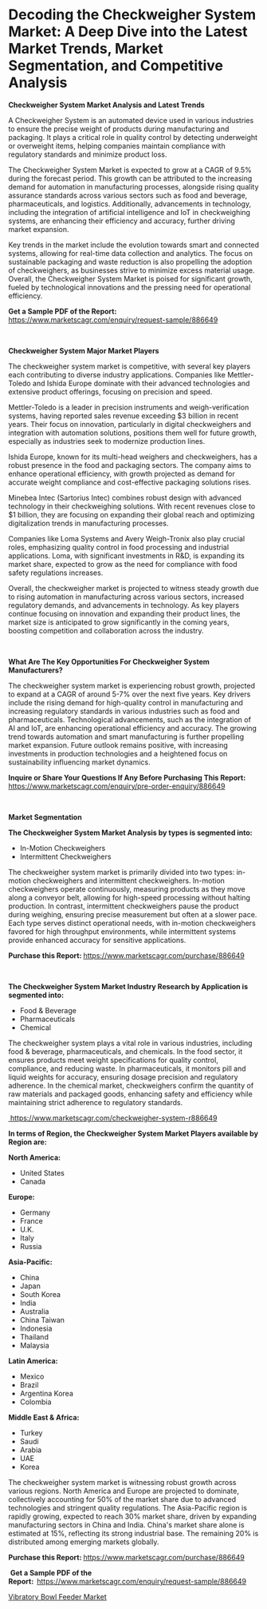 <p><h1>Decoding the Checkweigher System Market: A Deep Dive into the Latest Market Trends, Market Segmentation, and Competitive Analysis</h1></p><p><strong>Checkweigher System Market Analysis and Latest Trends</strong></p>
<p><p>A Checkweigher System is an automated device used in various industries to ensure the precise weight of products during manufacturing and packaging. It plays a critical role in quality control by detecting underweight or overweight items, helping companies maintain compliance with regulatory standards and minimize product loss.</p><p>The Checkweigher System Market is expected to grow at a CAGR of 9.5% during the forecast period. This growth can be attributed to the increasing demand for automation in manufacturing processes, alongside rising quality assurance standards across various sectors such as food and beverage, pharmaceuticals, and logistics. Additionally, advancements in technology, including the integration of artificial intelligence and IoT in checkweighing systems, are enhancing their efficiency and accuracy, further driving market expansion.</p><p>Key trends in the market include the evolution towards smart and connected systems, allowing for real-time data collection and analytics. The focus on sustainable packaging and waste reduction is also propelling the adoption of checkweighers, as businesses strive to minimize excess material usage. Overall, the Checkweigher System Market is poised for significant growth, fueled by technological innovations and the pressing need for operational efficiency.</p></p>
<p><strong>Get a Sample PDF of the Report:&nbsp;</strong> <a href="https://www.marketscagr.com/enquiry/request-sample/886649?utm_campaign=3195&utm_medium=2&utm_source=Github&utm_content=ia&utm_term=08042025&utm_id=checkweigher-system">https://www.marketscagr.com/enquiry/request-sample/886649</a></p>
<p>&nbsp;</p>
<p><strong>Checkweigher System Major Market Players</strong></p>
<p><p>The checkweigher system market is competitive, with several key players each contributing to diverse industry applications. Companies like Mettler-Toledo and Ishida Europe dominate with their advanced technologies and extensive product offerings, focusing on precision and speed.</p><p>Mettler-Toledo is a leader in precision instruments and weigh-verification systems, having reported sales revenue exceeding $3 billion in recent years. Their focus on innovation, particularly in digital checkweighers and integration with automation solutions, positions them well for future growth, especially as industries seek to modernize production lines.</p><p>Ishida Europe, known for its multi-head weighers and checkweighers, has a robust presence in the food and packaging sectors. The company aims to enhance operational efficiency, with growth projected as demand for accurate weight compliance and cost-effective packaging solutions rises.</p><p>Minebea Intec (Sartorius Intec) combines robust design with advanced technology in their checkweighing solutions. With recent revenues close to $1 billion, they are focusing on expanding their global reach and optimizing digitalization trends in manufacturing processes.</p><p>Companies like Loma Systems and Avery Weigh-Tronix also play crucial roles, emphasizing quality control in food processing and industrial applications. Loma, with significant investments in R&D, is expanding its market share, expected to grow as the need for compliance with food safety regulations increases.</p><p>Overall, the checkweigher market is projected to witness steady growth due to rising automation in manufacturing across various sectors, increased regulatory demands, and advancements in technology. As key players continue focusing on innovation and expanding their product lines, the market size is anticipated to grow significantly in the coming years, boosting competition and collaboration across the industry.</p></p>
<p>&nbsp;</p>
<p><strong>What Are The Key Opportunities For Checkweigher System Manufacturers?</strong></p>
<p><p>The checkweigher system market is experiencing robust growth, projected to expand at a CAGR of around 5-7% over the next five years. Key drivers include the rising demand for high-quality control in manufacturing and increasing regulatory standards in various industries such as food and pharmaceuticals. Technological advancements, such as the integration of AI and IoT, are enhancing operational efficiency and accuracy. The growing trend towards automation and smart manufacturing is further propelling market expansion. Future outlook remains positive, with increasing investments in production technologies and a heightened focus on sustainability influencing market dynamics.</p></p>
<p><strong>Inquire or Share Your Questions If Any Before Purchasing This Report:</strong> <a href="https://www.marketscagr.com/enquiry/pre-order-enquiry/886649?utm_campaign=3195&utm_medium=2&utm_source=Github&utm_content=ia&utm_term=08042025&utm_id=checkweigher-system">https://www.marketscagr.com/enquiry/pre-order-enquiry/886649</a></p>
<p>&nbsp;</p>
<p><strong>Market Segmentation</strong></p>
<p><strong>The Checkweigher System Market Analysis by types is segmented into:</strong></p>
<p><ul><li>In-Motion Checkweighers</li><li>Intermittent Checkweighers</li></ul></p>
<p><p>The checkweigher system market is primarily divided into two types: in-motion checkweighers and intermittent checkweighers. In-motion checkweighers operate continuously, measuring products as they move along a conveyor belt, allowing for high-speed processing without halting production. In contrast, intermittent checkweighers pause the product during weighing, ensuring precise measurement but often at a slower pace. Each type serves distinct operational needs, with in-motion checkweighers favored for high throughput environments, while intermittent systems provide enhanced accuracy for sensitive applications.</p></p>
<p><strong>Purchase this Report:&nbsp;</strong><a href="https://www.marketscagr.com/purchase/886649?utm_campaign=3195&utm_medium=2&utm_source=Github&utm_content=ia&utm_term=08042025&utm_id=checkweigher-system">https://www.marketscagr.com/purchase/886649</a></p>
<p>&nbsp;</p>
<p><strong>The Checkweigher System Market Industry Research by Application is segmented into:</strong></p>
<p><ul><li>Food & Beverage</li><li>Pharmaceuticals</li><li>Chemical</li></ul></p>
<p><p>The checkweigher system plays a vital role in various industries, including food & beverage, pharmaceuticals, and chemicals. In the food sector, it ensures products meet weight specifications for quality control, compliance, and reducing waste. In pharmaceuticals, it monitors pill and liquid weights for accuracy, ensuring dosage precision and regulatory adherence. In the chemical market, checkweighers confirm the quantity of raw materials and packaged goods, enhancing safety and efficiency while maintaining strict adherence to regulatory standards.</p></p>
<p><a href="https://www.marketscagr.com/checkweigher-system-r886649?utm_campaign=3195&utm_medium=2&utm_source=Github&utm_content=ia&utm_term=08042025&utm_id=checkweigher-system">&nbsp;https://www.marketscagr.com/checkweigher-system-r886649</a></p>
<p><strong>In terms of Region, the Checkweigher System Market Players available by Region are:</strong></p>
<p>
    <p> <strong> North America: </strong>
        <ul>
            <li>United States</li>
            <li>Canada</li>
        </ul>
        </p> 
    <p> <strong> Europe: </strong>
        <ul>
            <li>Germany</li>
            <li>France</li>
            <li>U.K.</li>
            <li>Italy</li>
            <li>Russia</li>
        </ul>
        </p> 
    <p> <strong> Asia-Pacific: </strong>
        <ul>
            <li>China</li>
            <li>Japan</li>
            <li>South Korea</li>
            <li>India</li>
            <li>Australia</li>
            <li>China Taiwan</li>
            <li>Indonesia</li>
            <li>Thailand</li>
            <li>Malaysia</li>
        </ul>
        </p> 
    <p> <strong> Latin America: </strong>
        <ul>
            <li>Mexico</li>
            <li>Brazil</li>
            <li>Argentina Korea</li>
            <li>Colombia</li>
        </ul>
        </p> 
    <p> <strong> Middle East & Africa: </strong>
        <ul>
            <li>Turkey</li>
            <li>Saudi</li>
            <li>Arabia</li>
            <li>UAE</li>
            <li>Korea</li>
        </ul>
    </p>
    </p>
<p><p>The checkweigher system market is witnessing robust growth across various regions. North America and Europe are projected to dominate, collectively accounting for 50% of the market share due to advanced technologies and stringent quality regulations. The Asia-Pacific region is rapidly growing, expected to reach 30% market share, driven by expanding manufacturing sectors in China and India. China's market share alone is estimated at 15%, reflecting its strong industrial base. The remaining 20% is distributed among emerging markets globally.</p></p>
<p><strong>Purchase this Report: </strong><a href="https://www.marketscagr.com/purchase/886649?utm_campaign=3195&utm_medium=2&utm_source=Github&utm_content=ia&utm_term=08042025&utm_id=checkweigher-system">https://www.marketscagr.com/purchase/886649</a></p>
<p>&nbsp;<strong>Get a Sample PDF of the Report:&nbsp;&nbsp;</strong><a href="https://www.marketscagr.com/enquiry/request-sample/886649?utm_campaign=3195&utm_medium=2&utm_source=Github&utm_content=ia&utm_term=08042025&utm_id=checkweigher-system">https://www.marketscagr.com/enquiry/request-sample/886649</a></p>
<p><strong></strong></p>
<p><p><a href="https://github.com/maaniwilka9y/Market-Research-Report-List-1/blob/main/vibratory-bowl-feeder-market.md?utm_campaign=3195&utm_medium=2&utm_source=Github&utm_content=ia&utm_term=08042025&utm_id=checkweigher-system">Vibratory Bowl Feeder Market</a></p></p>
